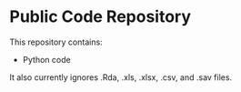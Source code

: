 # Public Code Repository

This repository contains:
- Python code

It also currently ignores .Rda, .xls, .xlsx, .csv, and .sav files.

